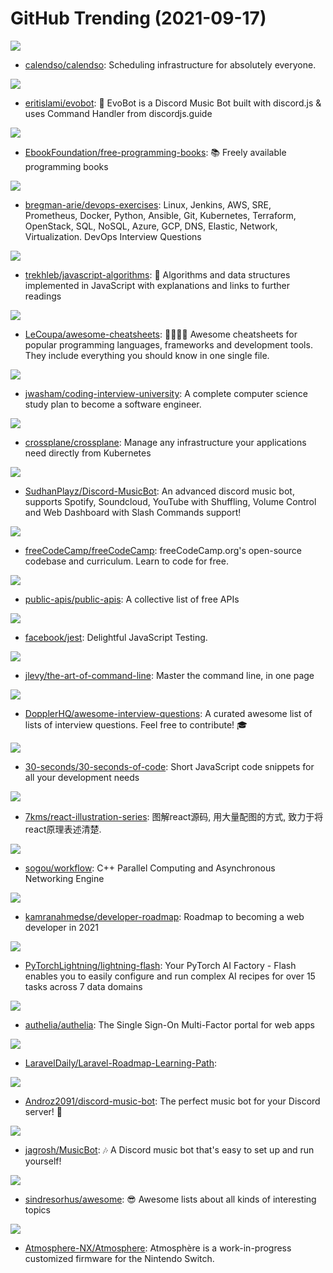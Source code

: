 # GitHub Trending (2021-09-17)

![](https://img.shields.io/badge/TypeScript-New%20147-green?style=flat-square&logo=appveyor)
- [calendso/calendso](https://github.com/calendso/calendso): Scheduling infrastructure for absolutely everyone.

![](https://img.shields.io/badge/JavaScript-New%2055-green?style=flat-square&logo=appveyor)
- [eritislami/evobot](https://github.com/eritislami/evobot): 🤖 EvoBot is a Discord Music Bot built with discord.js & uses Command Handler from discordjs.guide

![](https://img.shields.io/badge/none-New%20477-green?style=flat-square&logo=appveyor)
- [EbookFoundation/free-programming-books](https://github.com/EbookFoundation/free-programming-books): 📚 Freely available programming books

![](https://img.shields.io/badge/Python-New%20557-green?style=flat-square&logo=appveyor)
- [bregman-arie/devops-exercises](https://github.com/bregman-arie/devops-exercises): Linux, Jenkins, AWS, SRE, Prometheus, Docker, Python, Ansible, Git, Kubernetes, Terraform, OpenStack, SQL, NoSQL, Azure, GCP, DNS, Elastic, Network, Virtualization. DevOps Interview Questions

![](https://img.shields.io/badge/JavaScript-New%20343-green?style=flat-square&logo=appveyor)
- [trekhleb/javascript-algorithms](https://github.com/trekhleb/javascript-algorithms): 📝 Algorithms and data structures implemented in JavaScript with explanations and links to further readings

![](https://img.shields.io/badge/JavaScript-New%20207-green?style=flat-square&logo=appveyor)
- [LeCoupa/awesome-cheatsheets](https://github.com/LeCoupa/awesome-cheatsheets): 👩‍💻👨‍💻 Awesome cheatsheets for popular programming languages, frameworks and development tools. They include everything you should know in one single file.

![](https://img.shields.io/badge/none-New%20559-green?style=flat-square&logo=appveyor)
- [jwasham/coding-interview-university](https://github.com/jwasham/coding-interview-university): A complete computer science study plan to become a software engineer.

![](https://img.shields.io/badge/Go-New%2023-green?style=flat-square&logo=appveyor)
- [crossplane/crossplane](https://github.com/crossplane/crossplane): Manage any infrastructure your applications need directly from Kubernetes

![](https://img.shields.io/badge/JavaScript-New%2022-green?style=flat-square&logo=appveyor)
- [SudhanPlayz/Discord-MusicBot](https://github.com/SudhanPlayz/Discord-MusicBot): An advanced discord music bot, supports Spotify, Soundcloud, YouTube with Shuffling, Volume Control and Web Dashboard with Slash Commands support!

![](https://img.shields.io/badge/JavaScript-New%20116-green?style=flat-square&logo=appveyor)
- [freeCodeCamp/freeCodeCamp](https://github.com/freeCodeCamp/freeCodeCamp): freeCodeCamp.org's open-source codebase and curriculum. Learn to code for free.

![](https://img.shields.io/badge/Python-New%20327-green?style=flat-square&logo=appveyor)
- [public-apis/public-apis](https://github.com/public-apis/public-apis): A collective list of free APIs

![](https://img.shields.io/badge/TypeScript-New%2024-green?style=flat-square&logo=appveyor)
- [facebook/jest](https://github.com/facebook/jest): Delightful JavaScript Testing.

![](https://img.shields.io/badge/none-New%20136-green?style=flat-square&logo=appveyor)
- [jlevy/the-art-of-command-line](https://github.com/jlevy/the-art-of-command-line): Master the command line, in one page

![](https://img.shields.io/badge/none-New%20125-green?style=flat-square&logo=appveyor)
- [DopplerHQ/awesome-interview-questions](https://github.com/DopplerHQ/awesome-interview-questions): A curated awesome list of lists of interview questions. Feel free to contribute! 🎓

![](https://img.shields.io/badge/JavaScript-New%20219-green?style=flat-square&logo=appveyor)
- [30-seconds/30-seconds-of-code](https://github.com/30-seconds/30-seconds-of-code): Short JavaScript code snippets for all your development needs

![](https://img.shields.io/badge/TypeScript-New%2065-green?style=flat-square&logo=appveyor)
- [7kms/react-illustration-series](https://github.com/7kms/react-illustration-series): 图解react源码, 用大量配图的方式, 致力于将react原理表述清楚.

![](https://img.shields.io/badge/C%2B%2B-New%2017-green?style=flat-square&logo=appveyor)
- [sogou/workflow](https://github.com/sogou/workflow): C++ Parallel Computing and Asynchronous Networking Engine

![](https://img.shields.io/badge/none-New%20260-green?style=flat-square&logo=appveyor)
- [kamranahmedse/developer-roadmap](https://github.com/kamranahmedse/developer-roadmap): Roadmap to becoming a web developer in 2021

![](https://img.shields.io/badge/Python-New%209-green?style=flat-square&logo=appveyor)
- [PyTorchLightning/lightning-flash](https://github.com/PyTorchLightning/lightning-flash): Your PyTorch AI Factory - Flash enables you to easily configure and run complex AI recipes for over 15 tasks across 7 data domains

![](https://img.shields.io/badge/Go-New%2020-green?style=flat-square&logo=appveyor)
- [authelia/authelia](https://github.com/authelia/authelia): The Single Sign-On Multi-Factor portal for web apps

![](https://img.shields.io/badge/none-New%2033-green?style=flat-square&logo=appveyor)
- [LaravelDaily/Laravel-Roadmap-Learning-Path](https://github.com/LaravelDaily/Laravel-Roadmap-Learning-Path): 

![](https://img.shields.io/badge/JavaScript-New%2020-green?style=flat-square&logo=appveyor)
- [Androz2091/discord-music-bot](https://github.com/Androz2091/discord-music-bot): The perfect music bot for your Discord server! 🤘

![](https://img.shields.io/badge/Java-New%20173-green?style=flat-square&logo=appveyor)
- [jagrosh/MusicBot](https://github.com/jagrosh/MusicBot): 🎶 A Discord music bot that's easy to set up and run yourself!

![](https://img.shields.io/badge/none-New%20134-green?style=flat-square&logo=appveyor)
- [sindresorhus/awesome](https://github.com/sindresorhus/awesome): 😎 Awesome lists about all kinds of interesting topics

![](https://img.shields.io/badge/C%2B%2B-New%2036-green?style=flat-square&logo=appveyor)
- [Atmosphere-NX/Atmosphere](https://github.com/Atmosphere-NX/Atmosphere): Atmosphère is a work-in-progress customized firmware for the Nintendo Switch.

